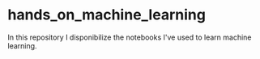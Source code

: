 # hands_on_machine_learning
In this repository I disponibilize the notebooks I've used to learn machine learning.
